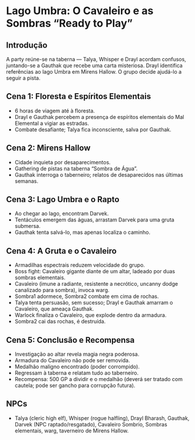 # Lago Umbra: O Cavaleiro e as Sombras “Ready to Play”

## Introdução
A party reúne-se na taberna — Talya, Whisper e Drayl acordam confusos, juntando-se a Gauthak que recebe uma carta misteriosa. Drayl identifica referências ao lago Umbra em Mirens Hallow. O grupo decide ajudá-lo a seguir a pista.

## Cena 1: Floresta e Espíritos Elementais
- 6 horas de viagem até à floresta.
- Drayl e Gauthak percebem a presença de espíritos elementais do Mal Elemental a vigiar as estradas.
- Combate desafiante; Talya fica inconsciente, salva por Gauthak.

## Cena 2: Mirens Hallow
- Cidade inquieta por desaparecimentos.
- Gathering de pistas na taberna “Sombra de Água”.
- Gauthak interroga o taberneiro; relatos de desaparecidos nas últimas semanas.

## Cena 3: Lago Umbra e o Rapto
- Ao chegar ao lago, encontram Darvek.
- Tentáculos emergem das águas, arrastam Darvek para uma gruta submersa.
- Gauthak tenta salvá-lo, mas apenas localiza o caminho.

## Cena 4: A Gruta e o Cavaleiro
- Armadilhas espectrais reduzem velocidade do grupo.
- Boss fight: Cavaleiro gigante diante de um altar, ladeado por duas sombras elementais.
- Cavaleiro (imune a radiante, resistente a necrótico, uncanny dodge canalizado para sombra), invoca warg.
- Sombra1 adormece, Sombra2 combate em cima de rochas.
- Talya tenta persuasão, sem sucesso; Drayl e Gauthak amarram o Cavaleiro, que ameaça Gauthak.
- Warlock finaliza o Cavaleiro, que explode dentro da armadura.
- Sombra2 cai das rochas, é destruída.

## Cena 5: Conclusão e Recompensa
- Investigação ao altar revela magia negra poderosa.
- Armadura do Cavaleiro não pode ser removida.
- Medalhão maligno encontrado (poder corrompido).
- Regressam à taberna e relatam tudo ao taberneiro.
- Recompensa: 500 GP a dividir e o medalhão (deverá ser tratado com cautela; pode ser gancho para corrupção futura).

## NPCs
- Talya (cleric high elf), Whisper (rogue halfling), Drayl Bharash, Gauthak, Darvek (NPC raptado/resgatado), Cavaleiro Sombrio, Sombras elementais, warg, taverneiro de Mirens Hallow.
